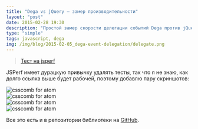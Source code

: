 ```yaml
---
title: "Dega vs jQuery — замер производительности"
layout: "post"
date: 2015-02-28 19:30
description: "Простой замер скорости делегации событий Dega против jQuery"
type: "simple"
tags: javascript, dega
img: /img/blog/2015-02-05_dega-event-delegation/delegate.png
---
```


> [Тест на jsperf](http://jsperf.com/dega-vs-jquery-v2)

JSPerf имеет дурацкую привычку удалять тесты, так что я не знаю, как долго ссылка выше будет рабочей, поэтому добавлю пару скриншотов:

<section class="img">
    <img src="/img/blog/2015-02-28_dega-vs-jquery-perf/chrome.png" alt="csscomb for atom">
</section>

<section class="img">
    <img src="/img/blog/2015-02-28_dega-vs-jquery-perf/firefox.png" alt="csscomb for atom">
</section>

<section class="img">
    <img src="/img/blog/2015-02-28_dega-vs-jquery-perf/opera.png" alt="csscomb for atom">
</section>

<section class="img">
    <img src="/img/blog/2015-02-28_dega-vs-jquery-perf/safari.png" alt="csscomb for atom">
</section>

Все это есть и в репозитории библиотеки на [GitHub](https://github.com/d4rkr00t/Dega/tree/master/tests/perf).
